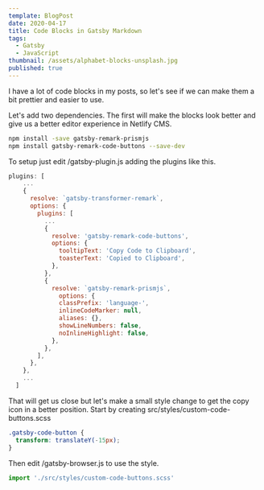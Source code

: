 ```yaml
---
template: BlogPost
date: 2020-04-17
title: Code Blocks in Gatsby Markdown
tags:
  - Gatsby
  - JavaScript
thumbnail: /assets/alphabet-blocks-unsplash.jpg
published: true
---
```


I have a lot of code blocks in my posts, so let's see if we can make them a bit prettier and easier to use.

Let's add two dependencies. The first will make the blocks look better and give us a better editor experience in Netlify CMS.

```bash
npm install -save gatsby-remark-prismjs
npm install gatsby-remark-code-buttons --save-dev
```

To setup just edit /gatsby-plugin.js adding the plugins like this.

```javascript
plugins: [
    ...
    {
      resolve: `gatsby-transformer-remark`,
      options: {
        plugins: [
          ...
          {
            resolve: 'gatsby-remark-code-buttons',
            options: {
              tooltipText: 'Copy Code to Clipboard',
              toasterText: 'Copied to Clipboard',
            },
          },
          {
            resolve: `gatsby-remark-prismjs`,
              options: {
              classPrefix: 'language-',
              inlineCodeMarker: null,
              aliases: {},
              showLineNumbers: false,
              noInlineHighlight: false,
            },
          },
        ],
      },
    },
    ...
  ]
```

That will get us close but let's make a small style change to get the copy icon in a better position. Start by creating src/styles/custom-code-buttons.scss

```scss
.gatsby-code-button {
  transform: translateY(-15px);
}
```

Then edit /gatsby-browser.js to use the style.

```javascript
import './src/styles/custom-code-buttons.scss'
```
